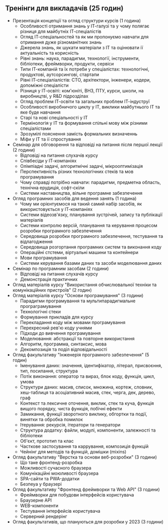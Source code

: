 ## Тренінги для викладачів (25 годин)

- Презентація концепції та огляд структури курсів (1 година)
  - Особливості отримання знань у ІТ-галузі та у чому полягає різниця для майбутніх ІТ-спеціалістів
  - Огляд ІТ-спеціальностей та як ми пропонуємо навчати для отримання дуже різноманітних знань
  - Джерела знань, як шукати матеріали з ІТ та оцінювати ії актуальність та корисність
  - Рівні знань: наука, парадигми, технології, інструменти, бібліотеки, фреймворки, продукти, сервіси
  - Типи ІТ-компаній та їх потреби у спеціалістах: технологічні, продуктові, аутсорсингові, стартапи
  - Рівні ІТ-спеціаліалістів: CTO, архітектори, інженери, кодери, допоміжні спеціалісти
  - Різниця у ІТ-освіті: ком'юніті, ВНЗ, ПТУ, курси, школи, на виробництві, у R&D підрозділах
  - Огляд проблем ІТ-освіти та загальних проблем ІТ-індуструї
  - Особливості виробничого циклу у ІТ, виклики майбутнього ІТ та яке буде навчання
  - Старі та нові спеціальності у ІТ
  - Термінологія у ІТ та формування спільні мову між різними спеціалістами
  - Зрозумілі пояснення замість формальних визначеннь
  - Міфи у ІТ та ії спростування
- Семінар для обговорення та відповіді на питання після першої лекції (2 години)
  - Відповіді на питання слухачів курсу
  - Співбесіди у ІТ-компаніях
  - Олімпіадні задачі, алгоритмічні задачі, мікрооптимізація
  - Перспективність різних технологічних стеків та мов програмування
  - Чому справді потрібно навчати: парадигми, предметна область, технічна ерудиція, софт-скіли
  - Системи наставництва, вільне програмне забезпечення
- Огляд програмних засобів для ведення занять (1 година)
  - Чому ми орієнтуємося на такий самий набір засобів, як використовується у ІТ-компаніях
  - Системи відеозв'язку, планування зустрічей, запису та публікації матеріалів
  - Системи контролю версій, планування та керування процесом розробки програмного забезпечення
  - Середовища розробки програмного забезпечення, тестування та відлагодження
  - Середовища розгортання програмних систем та виконання коду
  - Операційні стстеми, віртуальні машини та контейнери
  - Мови програмування
  - Системи керування базами даних та засоби моделювання даних
- Семінар по програмним засобам (2 години)
  - Відповіді на питання слухачів курсу
  - Демонстрація практичних 
- Огляд матеріалів курсу "Використання обчислювальної техніки та комунікаційних пристроїв" (2 годин)
- Огляд матеріалів курсу "Основи програмування" (3 години)
  - Парадигми програмування та мультипарадигмальне програграмування
  - Технологічні стеки
  - Формування прикладів для курсу
  - Перекладання коду між мовами програмування
  - Перехресний рев'ю коду учнями
  - Підходи до вивчення програмування
  - Моделювання: абстракції та повторне використання
  - Алгоритм, программа, синтаксис, мова
  - Декомпозиція та поділ відповідальності
- Огляд факультативу "Інженерія програмного забезпечення" (5 годин)
  - Іменування даних: значення, ідентифікатор, літерал, присвоєння, тип, посилання, структура
  - Потік виконання: оператор та вираз, блок коду, функція, цикл, умова
  - Структури даних: масив, список, множина, кортеж, словник, хеш-таблиця та асоціативний масив, стек, черга, дек, дерево, граф
  - Контекст та лексичне оточення, виклик, стек та куча, функція вищого порядку, чиста функція, побічні ефекти
  - Замикання, функції зворотного виклику, обгортки та події, винятки та обробка помилок
  - Ітерування: рекурсія, ітератори та генератори
  - Структура додатку: файли, модулі, компоненти, залежності та бібліотеки
  - Об'єкт, прототип та клас
  - Часткове застосування та каррування, композиція функцій
  - Чейнінг для методів та функцій, домішки (mixins)
- Огляд факультативу "Верстка та основи веб-розробки" (3 години)
  - Що таке фронтенд-розробка
  - Можливості сучасного браузера
  - Комунікаційні моюливості браузера
  - SPA-сайти та PWA-додатки
  - Безпеуа у браузері
- Огляд факультативу "Фронтенд фреймворки та Web API" (3 години)
  - Фреймворки для побудови інтерфейсів користувача
  - Браузерне API
  - WEB-компоненти
  - Тестування інтерфейсів користувача
  - Серверний рендерінг
- Огляд факультативів, що плануються для розробки у 2023 (3 години)
